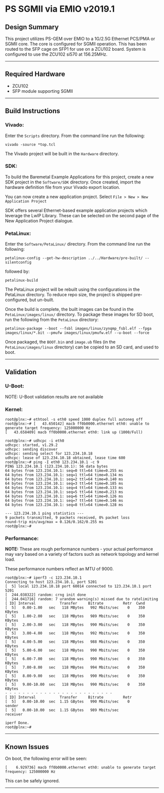 # PS SGMII via EMIO v2019.1

## **Design Summary**

This project utilizes PS-GEM over EMIO to a 1G/2.5G Ethernet PCS/PMA or SGMII core. The core is configured for SGMII operation. This has been routed to the SFP cage on SFP1 for use on a ZCU102 board. System is configured to use the ZCU102 si570 at 156.25MHz.

---

## **Required Hardware**

- ZCU102
- SFP module supporting SGMII

---

## **Build Instructions**

### **Vivado:**

Enter the `Scripts` directory. From the command line run the following:

`vivado -source *top.tcl`

The Vivado project will be built in the `Hardware` directory.

### **SDK**:

To build the Baremetal Example Applications for this project, create a new SDK project in the `Software/SDK` directory. Once created, import the hardware definition file from your Vivado export location.

You can now create a new application project. Select `File > New > New Application Project`

SDK offers several Ethernet-based example application projects which leverage the LwIP Library. These can be selected on the second page of the New Application Project dialogue.

### **PetaLinux**:

Enter the `Software/PetaLinux/` directory. From the command line run the following:

`petalinux-config --get-hw-description ../../Hardware/pre-built/ --silentconfig`

followed by:

`petalinux-build`

The PetaLinux project will be rebuilt using the configurations in the PetaLinux directory. To reduce repo size, the project is shipped pre-configured, but un-built.

Once the build is complete, the built images can be found in the `PetaLinux/images/linux/`
directory. To package these images for SD boot, run the following from the `PetaLinux` directory:

`petalinux-package --boot --fsbl images/linux/zynqmp_fsbl.elf --fpga images/linux/*.bit --pmufw images/linux/pmufw.elf --u-boot --force`

Once packaged, the `BOOT.bin` and `image.ub` files (in the `PetaLinux/images/linux` directory) can be copied to an SD card, and used to boot.

---

## **Validation**
### **U-Boot:**
NOTE: U-Boot validation results are not available

### **Kernel:**
```
root@plnx:~# ethtool -s eth0 speed 1000 duplex full autoneg off
root@plnx:~# [   43.650142] macb ff0b0000.ethernet eth0: unable to generate target frequency: 125000000 Hz
[   43.658409] macb ff0b0000.ethernet eth0: link up (1000/Full)

root@plnx:~# udhcpc -i eth0
udhcpc: started, v1.29.2
udhcpc: sending discover
udhcpc: sending select for 123.234.10.18
udhcpc: lease of 123.234.10.18 obtained, lease time 600
root@plnx:~# ping -I eth0 123.234.10.1 -c 9
PING 123.234.10.1 (123.234.10.1): 56 data bytes
64 bytes from 123.234.10.1: seq=0 ttl=64 time=0.255 ms
64 bytes from 123.234.10.1: seq=1 ttl=64 time=0.134 ms
64 bytes from 123.234.10.1: seq=2 ttl=64 time=0.140 ms
64 bytes from 123.234.10.1: seq=3 ttl=64 time=0.185 ms
64 bytes from 123.234.10.1: seq=4 ttl=64 time=0.133 ms
64 bytes from 123.234.10.1: seq=5 ttl=64 time=0.213 ms
64 bytes from 123.234.10.1: seq=6 ttl=64 time=0.126 ms
64 bytes from 123.234.10.1: seq=7 ttl=64 time=0.146 ms
64 bytes from 123.234.10.1: seq=8 ttl=64 time=0.128 ms

--- 123.234.10.1 ping statistics ---
9 packets transmitted, 9 packets received, 0% packet loss
round-trip min/avg/max = 0.126/0.162/0.255 ms
root@plnx:~#
```

### **Performance:**
**NOTE:** These are rough performance numbers - your actual performance may vary based on a variety of factors such as network topology and kernel load.

These performance numbers reflect an MTU of 9000.

```
root@plnx:~# iperf3 -c 123.234.10.1
Connecting to host 123.234.10.1, port 5201
[  5] local 123.234.10.18 port 60014 connected to 123.234.10.1 port 5201
[  244.038322] random: crng init done
[  244.041716] random: 7 urandom warning(s) missed due to ratelimiting
[ ID] Interval           Transfer     Bitrate         Retr  Cwnd
[  5]   0.00-1.00   sec   118 MBytes   992 Mbits/sec    0    350 KBytes
[  5]   1.00-2.00   sec   118 MBytes   989 Mbits/sec    0    350 KBytes
[  5]   2.00-3.00   sec   118 MBytes   990 Mbits/sec    0    350 KBytes
[  5]   3.00-4.00   sec   118 MBytes   992 Mbits/sec    0    350 KBytes
[  5]   4.00-5.00   sec   118 MBytes   988 Mbits/sec    0    350 KBytes
[  5]   5.00-6.00   sec   118 MBytes   990 Mbits/sec    0    350 KBytes
[  5]   6.00-7.00   sec   118 MBytes   990 Mbits/sec    0    350 KBytes
[  5]   7.00-8.00   sec   118 MBytes   994 Mbits/sec    0    350 KBytes
[  5]   8.00-9.00   sec   118 MBytes   990 Mbits/sec    0    350 KBytes
[  5]   9.00-10.00  sec   118 MBytes   990 Mbits/sec    0    350 KBytes
- - - - - - - - - - - - - - - - - - - - - - - - -
[ ID] Interval           Transfer     Bitrate         Retr
[  5]   0.00-10.00  sec  1.15 GBytes   990 Mbits/sec    0             sender
[  5]   0.00-10.00  sec  1.15 GBytes   989 Mbits/sec                  receiver

iperf Done.
root@plnx:~#
```

---

## **Known Issues**

On boot, the following error will be seen:

`[    6.929736] macb ff0b0000.ethernet eth0: unable to generate target frequency: 125000000 Hz
`

This can be safely ignored.

---
